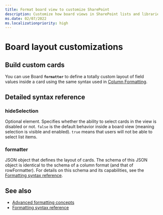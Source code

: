 ```yaml
---
title: Format board view to customize SharePoint
description: Customize how board views in SharePoint lists and libraries are displayed by constructing a JSON object that describes the elements and the styles to be applied to those elements.
ms.date: 02/07/2022
ms.localizationpriority: high
---
```


# Board layout customizations

## Build custom cards

You can use Board **`formatter`** to define a totally custom layout of field values inside a card using the same syntax used in [Column Formatting](column-formatting.md).

## Detailed syntax reference

### hideSelection

Optional element. Specifies whether the ability to select cards in the view is disabled or not. `false` is the default behavior inside a board view (meaning selection is visible and enabled). `true` means that users will not be able to select list items.

### formatter

JSON object that defines the layout of cards. The schema of this JSON object is identical to the schema of a column format (and that of rowFormatter). For details on this schema and its capabilities, see the [Formatting syntax reference](./formatting-syntax-reference.md).

## See also
- [Advanced formatting concepts](./formatting-advanced.md)
- [Formatting syntax reference](./formatting-syntax-reference.md)